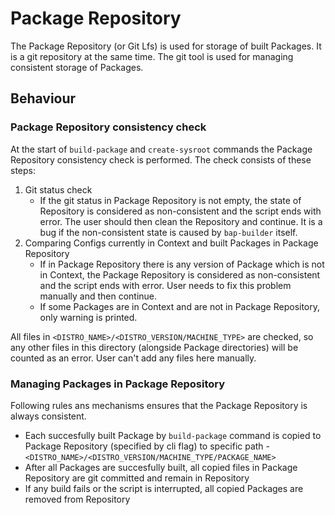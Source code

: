 # Package Repository

The Package Repository (or Git Lfs) is used for storage of built Packages. It is a git repository
at the same time. The git tool is used for managing consistent storage of Packages.

## Behaviour

### Package Repository consistency check

At the start of `build-package` and `create-sysroot` commands the Package Repository consistency
check is performed. The check consists of these steps:

1) Git status check
   - If the git status in Package Repository is not empty, the state of Repository is considered as
   non-consistent and the script ends with error. The user should then clean the Repository and
   continue. It is a bug if the non-consistent state is caused by `bap-builder` itself.
2) Comparing Configs currently in Context and built Packages in Package Repository
   - If in Package Repository there is any version of Package which is not in Context, the Package
   Repository is considered as non-consistent and the script ends with error. User needs to fix
   this problem manually and then continue.
   - If some Packages are in Context and are not in Package Repository, only warning is printed.
     
All files in `<DISTRO_NAME>/<DISTRO_VERSION/MACHINE_TYPE>` are checked, so any other files in this
directory (alongside Package directories) will be counted as an error. User can't add any files
here manually.

### Managing Packages in Package Repository

Following rules ans mechanisms ensures that the Package Repository is always consistent.

- Each succesfully built Package by `build-package` command is copied to Package Repository
(specified by cli flag) to specific path -
`<DISTRO_NAME>/<DISTRO_VERSION/MACHINE_TYPE/PACKAGE_NAME>`
- After all Packages are succesfully built, all copied files in Package Repository are git
committed and remain in Repository
- If any build fails or the script is interrupted, all copied Packages are removed from
Repository
